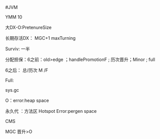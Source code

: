 #JVM

YMM  10

大DX-O:PretenureSize

长期存活DX： MGC+1   maxTurning

Surviv: 一半

分配担保：6之前：old>edge  ；handlePromotionF ; 历次晋升；Minor ;  full

6之后： 总/历次  M /F

Full:  	

sys.gc   

O：error:heap space 

 永久代 ：方法区 Hotspot Error:pergen space

CMS

MGC 晋升>O
